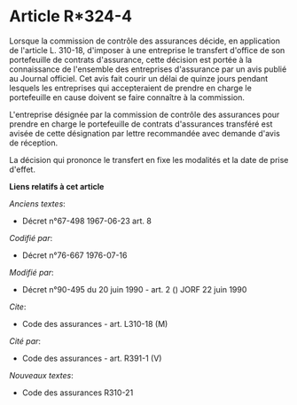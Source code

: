 # Article R*324-4

Lorsque la commission de contrôle des assurances décide, en application de l'article L. 310-18, d'imposer à une entreprise le
transfert d'office de son portefeuille de contrats d'assurance, cette décision est portée à la connaissance de l'ensemble des
entreprises d'assurance par un avis publié au Journal officiel. Cet avis fait courir un délai de quinze jours pendant
lesquels les entreprises qui accepteraient de prendre en charge le portefeuille en cause doivent se faire connaître à la
commission.

L'entreprise désignée par la commission de contrôle des assurances pour prendre en charge le portefeuille de contrats
d'assurances transféré est avisée de cette désignation par lettre recommandée avec demande d'avis de réception.

La décision qui prononce le transfert en fixe les modalités et la date de prise d'effet.

**Liens relatifs à cet article**

_Anciens textes_:

  - Décret n°67-498 1967-06-23 art. 8

_Codifié par_:

  - Décret n°76-667 1976-07-16

_Modifié par_:

  - Décret n°90-495 du 20 juin 1990 - art. 2 () JORF 22 juin 1990

_Cite_:

  - Code des assurances - art. L310-18 (M)

_Cité par_:

  - Code des assurances - art. R391-1 (V)

_Nouveaux textes_:

  - Code des assurances R310-21
